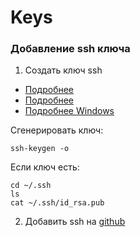 # Keys

### Добавление ssh ключа

1. Создать ключ ssh

- [Подробнее](https://git-scm.com/book/en/v2/Git-on-the-Server-Generating-Your-SSH-Public-Key)
- [Подробнее](https://github.community/t/key-is-invalid-you-must-supply-a-key-in-openssh-public-key-format/170135/5)
- [Подробнее Windows](https://stackoverflow.com/questions/10476360/key-is-invalid-message-on-github)

Сгенерировать ключ:

```
ssh-keygen -o
```

Если ключ есть:

```
cd ~/.ssh
ls
cat ~/.ssh/id_rsa.pub
```

2. Добавить ssh на [github](https://github.com/settings/keys)